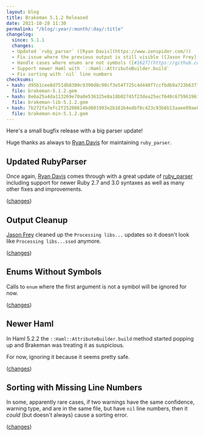 ```yaml
---
layout: blog
title: Brakeman 5.1.2 Released
date: 2021-10-28 11:30
permalink: "/blog/:year/:month/:day/:title"
changelog:
  since: 5.1.1
  changes:
  - Updated `ruby_parser` ([Ryan Davis](https://www.zenspider.com/))
  - Fix issue where the previous output is still visible ([Jason Frey](https://github.com/Fryguy))
  - Handle cases where enums are not symbols ([#1627](https://github.com/presidentbeef/brakeman/issues/1627))
  - Support newer Haml with `::Haml::AttributeBuilder.build`
  - Fix sorting with `nil` line numbers
checksums:
- hash: d95b1cee8d751db8300c9390d8c90cf3e54f725c4d448f7ccfbdb9a723b6377a
  file: brakeman-5.1.2.gem
- hash: 8e6a25a4da113269e70a0e536325e8a18b02745f23dea25ecf640c675961961c
  file: brakeman-lib-5.1.2.gem
- hash: 7b272fa7efc2f25208614bd801993e2b161b4edbf8c423c93b6b13aaee09ae84
  file: brakeman-min-5.1.2.gem
---
```



Here's a small bugfix release with a big parser update!

Huge thanks as always to [Ryan Davis](https://github.com/sponsors/zenspider?o=esb) for maintaining `ruby_parser`.


## Updated RubyParser

Once again, [Ryan Davis](https://github.com/sponsors/zenspider?o=esb) comes through with a great update of [ruby\_parser](https://github.com/seattlerb/ruby_parser)
including support for newer Ruby 2.7 and 3.0 syntaxes as well as many other fixes and improvements.

([changes](https://www.zenspider.com/releases/2021/10/ruby_parser-version-3-18-0-has-been-released.html))

## Output Cleanup

[Jason Frey](https://github.com/Fryguy) cleaned up the `Processing libs...` updates so it doesn't look like `Processing libs...ssed` anymore.

([changes](https://github.com/presidentbeef/brakeman/pull/1629))

## Enums Without Symbols

Calls to `enum` where the first argument is not a symbol will be ignored for now.

([changes](https://github.com/presidentbeef/brakeman/pull/1631))

## Newer Haml

In Haml 5.2.2 the `::Haml::AttributeBuilder.build` method started popping up and Brakeman was treating it as suspicious.

For now, ignoring it because it seems pretty safe.

([changes](https://github.com/presidentbeef/brakeman/pull/1637))

## Sorting with Missing Line Numbers

In some, apparently rare cases, if two warnings have the same confidence, warning type, and are in the same file, but have `nil` line numbers,
then it _could_ (but doesn't always) cause a sorting error.

([changes](https://github.com/presidentbeef/brakeman/pull/1641))

